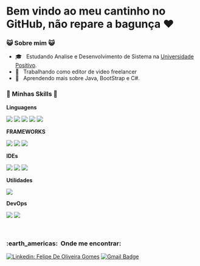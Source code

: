 
<h1>Bem vindo ao meu cantinho no GitHub, não repare a bagunça ❤</h1>


[](https://komarev.com/ghpvc/?username=VanessaSwerts&color=006bed)

<h3> 😺 Sobre mim 😺 </h3>

- 🎓 &nbsp; Estudando Analise e Desenvolvimento de Sistema na <a href="https://www.up.edu.br/">Universidade Positivo</a>.
- 💼 &nbsp; Trabalhando como editor de video freelancer
- 🌱 &nbsp; Aprendendo mais sobre Java, BootStrap e C#.

<h3> 🧠 Minhas Skills 🧠 </h3>


**Linguagens**

<img src="https://img.shields.io/badge/Java-f89820?style=for-the-badge&logo=java&logoColor=f89820"/> <img src="https://img.shields.io/badge/HTML5-E34F26?style=for-the-badge&logo=html5&logoColor=white"/> <img src="https://img.shields.io/badge/CSS3-1572B6?style=for-the-badge&logo=css3&logoColor=white"/> <img src="https://img.shields.io/badge/C%23-239120?style=for-the-badge&logo=c-sharp&logoColor=white"/> <img src="https://img.shields.io/badge/JavaScript-323330?style=for-the-badge&logo=javascript&logoColor=F7DF1E"/>

**FRAMEWORKS**

<img src="https://img.shields.io/badge/Spring_Boot-F2F4F9?style=for-the-badge&logo=spring-boot"/> <img src="https://img.shields.io/badge/Angular-DD0031?style=for-the-badge&logo=angular&logoColor=white"/> <img src="https://img.shields.io/badge/Node.js-339933?style=for-the-badge&logo=nodedotjs&logoColor=white"/>

**IDEs**

<img src="https://img.shields.io/badge/Eclipse-2C2255?style=for-the-badge&logo=eclipse&logoColor=white" /> <img src="https://img.shields.io/badge/Visual_Studio_Code-0078D4?style=for-the-badge&logo=visual%20studio%20code&logoColor=white"/> <img src="https://img.shields.io/badge/Android_Studio-3DDC84?style=for-the-badge&logo=android-studio&logoColor=white"/>

**Utilidades**

  <img src="https://img.shields.io/badge/Postman-FF6C37?style=for-the-badge&logo=Postman&logoColor=white"/>


**DevOps**
  
  <img src="https://img.shields.io/badge/GitHub-100000?style=for-the-badge&logo=github&logoColor=white"/> <img src="https://img.shields.io/badge/GIT-E44C30?style=for-the-badge&logo=git&logoColor=white"/>


<br/>


<h3> :earth_americas: &nbsp;Onde me encontrar: </h3> 



[![Linkedin: Felipe De Oliveira Gomes](https://img.shields.io/badge/-FELIPE-blue?style=flat-square&logo=Linkedin&logoColor=white&link=https://www.linkedin.com/in/felipe-de-oliveira-gomes-343603193/)](https://www.linkedin.com/in/felipe-de-oliveira-gomes-343603193/)
[![Gmail Badge](https://img.shields.io/badge/-felipe811801@gmail.com-006bed?style=flat-square&logo=Gmail&logoColor=white&link=mailto:felipe811801@gmail.com)](mailto:felipe811801@gmail.com)
